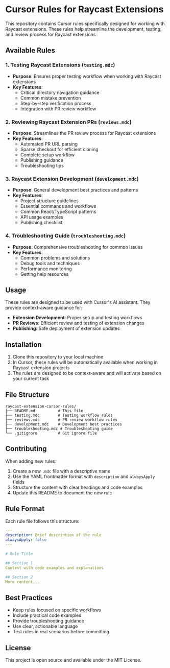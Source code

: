 # Cursor Rules for Raycast Extensions

This repository contains Cursor rules specifically designed for working with Raycast extensions. These rules help streamline the development, testing, and review process for Raycast extensions.

## Available Rules

### 1. **Testing Raycast Extensions** (`testing.mdc`)
- **Purpose**: Ensures proper testing workflow when working with Raycast extensions
- **Key Features**:
  - Critical directory navigation guidance
  - Common mistake prevention
  - Step-by-step verification process
  - Integration with PR review workflow

### 2. **Reviewing Raycast Extension PRs** (`reviews.mdc`)
- **Purpose**: Streamlines the PR review process for Raycast extensions
- **Key Features**:
  - Automated PR URL parsing
  - Sparse checkout for efficient cloning
  - Complete setup workflow
  - Publishing guidance
  - Troubleshooting tips

### 3. **Raycast Extension Development** (`development.mdc`)
- **Purpose**: General development best practices and patterns
- **Key Features**:
  - Project structure guidelines
  - Essential commands and workflows
  - Common React/TypeScript patterns
  - API usage examples
  - Publishing checklist

### 4. **Troubleshooting Guide** (`troubleshooting.mdc`)
- **Purpose**: Comprehensive troubleshooting for common issues
- **Key Features**:
  - Common problems and solutions
  - Debug tools and techniques
  - Performance monitoring
  - Getting help resources

## Usage

These rules are designed to be used with Cursor's AI assistant. They provide context-aware guidance for:

- **Extension Development**: Proper setup and testing workflows
- **PR Reviews**: Efficient review and testing of extension changes
- **Publishing**: Safe deployment of extension updates

## Installation

1. Clone this repository to your local machine
2. In Cursor, these rules will be automatically available when working in Raycast extension projects
3. The rules are designed to be context-aware and will activate based on your current task

## File Structure

```
raycast-extension-cursor-rules/
├── README.md          # This file
├── testing.mdc        # Testing workflow rules
├── reviews.mdc        # PR review workflow rules
├── development.mdc    # Development best practices
├── troubleshooting.mdc # Troubleshooting guide
└── .gitignore         # Git ignore file
```

## Contributing

When adding new rules:

1. Create a new `.mdc` file with a descriptive name
2. Use the YAML frontmatter format with `description` and `alwaysApply` fields
3. Structure the content with clear headings and code examples
4. Update this README to document the new rule

## Rule Format

Each rule file follows this structure:

```yaml
---
description: Brief description of the rule
alwaysApply: false
---

# Rule Title

## Section 1
Content with code examples and explanations

## Section 2
More content...
```

## Best Practices

- Keep rules focused on specific workflows
- Include practical code examples
- Provide troubleshooting guidance
- Use clear, actionable language
- Test rules in real scenarios before committing

## License

This project is open source and available under the MIT License.
